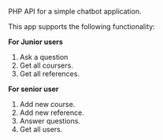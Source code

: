PHP API for a simple chatbot application.

This app supports the following functionality:

**For Junior users**

1. Ask a question
2. Get all coursers.
3. Get all references. 

**For senior user**

1. Add new course.
2. Add new reference.
3. Answer questions.
4. Get all users.